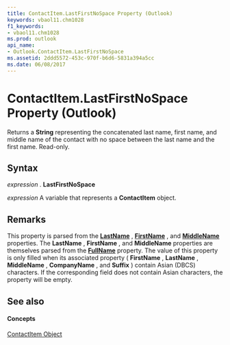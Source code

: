 ```yaml
---
title: ContactItem.LastFirstNoSpace Property (Outlook)
keywords: vbaol11.chm1028
f1_keywords:
- vbaol11.chm1028
ms.prod: outlook
api_name:
- Outlook.ContactItem.LastFirstNoSpace
ms.assetid: 2ddd5572-453c-970f-b6d6-5831a394a5cc
ms.date: 06/08/2017
---
```



# ContactItem.LastFirstNoSpace Property (Outlook)

Returns a  **String** representing the concatenated last name, first name, and middle name of the contact with no space between the last name and the first name. Read-only.


## Syntax

 _expression_ . **LastFirstNoSpace**

 _expression_ A variable that represents a **ContactItem** object.


## Remarks

This property is parsed from the  **[LastName](Outlook.ContactItem.LastName.md)** , **[FirstName](Outlook.ContactItem.FirstName.md)** , and **[MiddleName](Outlook.ContactItem.MiddleName.md)** properties. The **LastName** , **FirstName** , and **MiddleName** properties are themselves parsed from the **[FullName](Outlook.ContactItem.FullName.md)** property. The value of this property is only filled when its associated property ( **FirstName** , **LastName** , **MiddleName** , **CompanyName** , and **Suffix** ) contain Asian (DBCS) characters. If the corresponding field does not contain Asian characters, the property will be empty.


## See also


#### Concepts


[ContactItem Object](Outlook.ContactItem.md)

